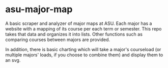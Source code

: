 # asu-major-map

A basic scraper and analyzer of major maps at ASU. Each major has a website with a mapping of its course per each term or semester. 
This repo takes that data and organizes it into lists. Other functions such as comparing courses between majors are provided.

In addition, there is basic charting which will take a major's courseload (or multiple majors' loads, if you choose to combine them) 
and display them to an svg.
